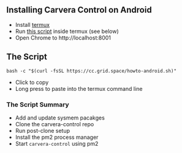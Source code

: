## Installing Carvera Control on Android

- Install [termux](https://github.com/termux/termux-app/releases)
- Run [this script](howto-android.sh) inside termux (see below)
- Open Chrome to http://localhost:8001

## The Script

```
bash -c "$(curl -fsSL https://cc.grid.space/howto-android.sh)"
```

- Click to copy 
- Long press to paste into the termux command line

### The Script Summary

- Add and update sysmem pacakges
- Clone the carvera-control repo
- Run post-clone setup
- Install the pm2 process manager
- Start `carvera-control` using pm2
